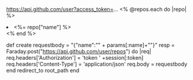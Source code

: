 https://api.github.com/user?access_token=...
<% @repos.each do |repo| %>
  <li> <%= repo["name"] %> </li>
<% end %>

def create
  requestbody = "{\"name\":\"" + params[:name]+"\"}"
  resp = Faraday.post("https://api.github.com/user/repos") do |req|
    req.headers['Authorization'] = 'token ' +session[:token]
    req.headers['Content-Type'] = 'application/json'
    req.body = requestbody
  end
  redirect_to root_path
end
